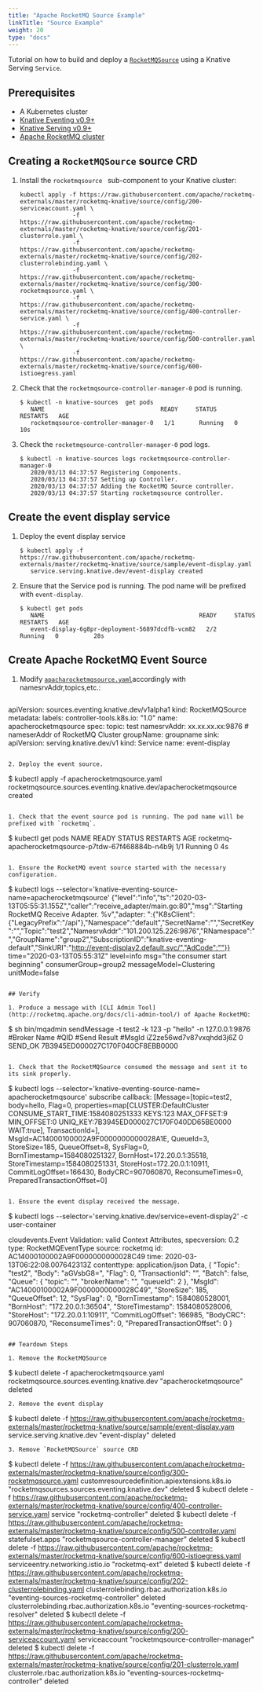 ```yaml
---
title: "Apache RocketMQ Source Example"
linkTitle: "Source Example"
weight: 20
type: "docs"
---
```

Tutorial on how to build and deploy a  [`RocketMQSource`](https://github.com/apache/rocketmq-externals/tree/master/rocketmq-knative/source) using a Knative Serving `Service`.



## Prerequisites

* A Kubernetes cluster
* [Knative Eventing v0.9+](https://knative.dev/docs/install/any-kubernetes-cluster/)
* [Knative Serving v0.9+](https://knative.dev/docs/install/any-kubernetes-cluster/)
* [Apache RocketMQ cluster](http://rocketmq.apache.org/docs/quick-start/)


## Creating a `RocketMQSource` source CRD

1. Install the `rocketmqsource ` sub-component to your Knative cluster:

   ```
   kubectl apply -f https://raw.githubusercontent.com/apache/rocketmq-externals/master/rocketmq-knative/source/config/200-serviceaccount.yaml \
                  -f https://raw.githubusercontent.com/apache/rocketmq-externals/master/rocketmq-knative/source/config/201-clusterrole.yaml \
                  -f https://raw.githubusercontent.com/apache/rocketmq-externals/master/rocketmq-knative/source/config/202-clusterrolebinding.yaml \
                  -f https://raw.githubusercontent.com/apache/rocketmq-externals/master/rocketmq-knative/source/config/300-rocketmqsource.yaml \
                  -f https://raw.githubusercontent.com/apache/rocketmq-externals/master/rocketmq-knative/source/config/400-controller-service.yaml \
                  -f https://raw.githubusercontent.com/apache/rocketmq-externals/master/rocketmq-knative/source/config/500-controller.yaml \
                  -f https://raw.githubusercontent.com/apache/rocketmq-externals/master/rocketmq-knative/source/config/600-istioegress.yaml

   ```
2. Check that the `rocketmqsource-controller-manager-0` pod is running.

   ```
   $ kubectl -n knative-sources  get pods
      NAME                                 READY     STATUS    RESTARTS   AGE
      rocketmqsource-controller-manager-0   1/1       Running   0          10s
   ```
3. Check the `rocketmqsource-controller-manager-0` pod logs.


   ```
   $ kubectl -n knative-sources logs rocketmqsource-controller-manager-0
      2020/03/13 04:37:57 Registering Components.
      2020/03/13 04:37:57 Setting up Controller.
      2020/03/13 04:37:57 Adding the RocketMQ Source controller.
      2020/03/13 04:37:57 Starting rocketmqsource controller.
   ```
## Create the event display service

1. Deploy the event display service

   ```
   $ kubectl apply -f https://raw.githubusercontent.com/apache/rocketmq-externals/master/rocketmq-knative/source/sample/event-display.yaml
      service.serving.knative.dev/event-display created
   ```
1. Ensure that the Service pod is running. The pod name will be prefixed with `event-display`.
 
   ```
   $ kubectl get pods
      NAME                                            READY     STATUS    RESTARTS   AGE
      event-display-6g8pr-deployment-56897dcdfb-vcm82   2/2     Running   0          28s

   ```

## Create Apache RocketMQ Event Source

1. Modify [`apacharocketmqsource.yaml`](https://github.com/apache/rocketmq-externals/blob/master/rocketmq-knative/source/sample/apacherocketmqsource.yaml)accordingly with namesrvAddr,topics,etc.:

   ```yaml
  apiVersion: sources.eventing.knative.dev/v1alpha1
  kind: RocketMQSource
  metadata:
    labels:
      controller-tools.k8s.io: "1.0"
    name: apacherocketmqsource
  spec:
      topic: test
      namesrvAddr: xx.xx.xx.xx:9876 # nameserAddr of RocketMQ Cluster 
      groupName: groupname 
      sink:
        apiVersion: serving.knative.dev/v1
        kind: Service
        name: event-display
   ```

2. Deploy the event source.

   ```
   $ kubectl apply -f apacherocketmqsource.yaml
      rocketmqsource.sources.eventing.knative.dev/apacherocketmqsource created
   ```
   
1. Check that the event source pod is running. The pod name will be prefixed with `rocketmq`.

   ```
   $ kubectl get pods
      NAME                                                  READY     STATUS    RESTARTS   AGE
      rocketmq-apacherocketmqsource-p7tdw-67f468884b-n4b9j   1/1       Running   0          4s
   ```
   
1. Ensure the RocketMQ event source started with the necessary
   configuration.
   
   ```
   $ kubectl logs --selector='knative-eventing-source-name=apacherocketmqsource'
    {"level":"info","ts":"2020-03-13T05:55:31.155Z","caller":"receive_adapter/main.go:80","msg":"Starting RocketMQ Receive Adapter. %v","adapter: ":{"K8sClient":{"LegacyPrefix":"/api"},"Namespace":"default","SecretName":"","SecretKey":"","Topic":"test2","NamesrvAddr":"101.200.125.226:9876","RNamespace":"","GroupName":"group2","SubscriptionID":"knative-eventing-default","SinkURI":"http://event-display2.default.svc/","AdCode":""}}
time="2020-03-13T05:55:31Z" level=info msg="the consumer start beginning" consumerGroup=group2 messageModel=Clustering unitMode=false
   ```

## Verify

1. Produce a message with [CLI Admin Tool](http://rocketmq.apache.org/docs/cli-admin-tool/) of Apache RocketMQ:

   ```
   $ sh bin/mqadmin sendMessage -t test2 -k 123 -p "hello" -n 127.0.0.1:9876
      #Broker Name                      #QID  #Send Result            #MsgId
      iZ2ze56wd7v87vxqhdd3j6Z           0     SEND_OK                 7B3945ED000027C170F040CF8EBB0000
   ```
   
1. Check that the RocketMQSource consumed the message and sent it to
   its sink properly.

   ```
   $ kubectl logs --selector='knative-eventing-source-name= apacherocketmqsource'
      subscribe callback: [Message=[topic=test2, body=hello, Flag=0, properties=map[CLUSTER:DefaultCluster CONSUME_START_TIME:1584080251333 KEYS:123 MAX_OFFSET:9 MIN_OFFSET:0 UNIQ_KEY:7B3945ED000027C170F040DD65BE0000 WAIT:true], TransactionId=], MsgId=AC14000100002A9F0000000000028A1E, QueueId=3, StoreSize=185, QueueOffset=8, SysFlag=0, BornTimestamp=1584080251327, BornHost=172.20.0.1:35518, StoreTimestamp=1584080251331, StoreHost=172.20.0.1:10911, CommitLogOffset=166430, BodyCRC=907060870, ReconsumeTimes=0, PreparedTransactionOffset=0]
   ```

1. Ensure the event display received the message.

   ```
   $ kubectl logs --selector='serving.knative.dev/service=event-display2' -c user-container

  cloudevents.Event
Validation: valid
Context Attributes,
  specversion: 0.2
  type: RocketMQEventType
  source: rocketmq
  id: AC14000100002A9F0000000000028C49
  time: 2020-03-13T06:22:08.007642313Z
  contenttype: application/json
Data,
  {
    "Topic": "test2",
    "Body": "aGVsbG8=",
    "Flag": 0,
    "TransactionId": "",
    "Batch": false,
    "Queue": {
      "topic": "",
      "brokerName": "",
      "queueId": 2
    },
    "MsgId": "AC14000100002A9F0000000000028C49",
    "StoreSize": 185,
    "QueueOffset": 12,
    "SysFlag": 0,
    "BornTimestamp": 1584080528001,
    "BornHost": "172.20.0.1:36504",
    "StoreTimestamp": 1584080528006,
    "StoreHost": "172.20.0.1:10911",
    "CommitLogOffset": 166985,
    "BodyCRC": 907060870,
    "ReconsumeTimes": 0,
    "PreparedTransactionOffset": 0
  }
   ```

## Teardown Steps

1. Remove the RocketMQSource

   ```
   $ kubectl delete -f apacherocketmqsource.yaml
      rocketmqsource.sources.eventing.knative.dev "apacherocketmqsource" deleted
   ```
2. Remove the event display

   ```
   $ kubectl delete -f https://raw.githubusercontent.com/apache/rocketmq-externals/master/rocketmq-knative/source/sample/event-display.yam
      service.serving.knative.dev "event-display" deleted
   ```
3. Remove `RocketMQSource` source CRD

   ```
   $ kubectl delete -f https://raw.githubusercontent.com/apache/rocketmq-externals/master/rocketmq-knative/source/config/300-rocketmqsource.yaml
      customresourcedefinition.apiextensions.k8s.io "rocketmqsources.sources.eventing.knative.dev" deleted
   $ kubectl delete -f https://raw.githubusercontent.com/apache/rocketmq-externals/master/rocketmq-knative/source/config/400-controller-service.yaml
      service "rocketmq-controller" deleted
   $ kubectl delete -f https://raw.githubusercontent.com/apache/rocketmq-externals/master/rocketmq-knative/source/config/500-controller.yaml
      statefulset.apps "rocketmqsource-controller-manager" deleted
   $ kubectl delete -f https://raw.githubusercontent.com/apache/rocketmq-externals/master/rocketmq-knative/source/config/600-istioegress.yaml
     serviceentry.networking.istio.io "rocketmq-ext" deleted
   $ kubectl delete -f https://raw.githubusercontent.com/apache/rocketmq-externals/master/rocketmq-knative/source/config/202-clusterrolebinding.yaml
     clusterrolebinding.rbac.authorization.k8s.io "eventing-sources-rocketmq-controller" deleted
     clusterrolebinding.rbac.authorization.k8s.io "eventing-sources-rocketmq-resolver" deleted
   $ kubectl delete -f https://raw.githubusercontent.com/apache/rocketmq-externals/master/rocketmq-knative/source/config/200-serviceaccount.yaml
      serviceaccount "rocketmqsource-controller-manager" deleted
   $ kubectl delete -f https://raw.githubusercontent.com/apache/rocketmq-externals/master/rocketmq-knative/source/config/201-clusterrole.yaml
      clusterrole.rbac.authorization.k8s.io "eventing-sources-rocketmq-controller" deleted
   ```

